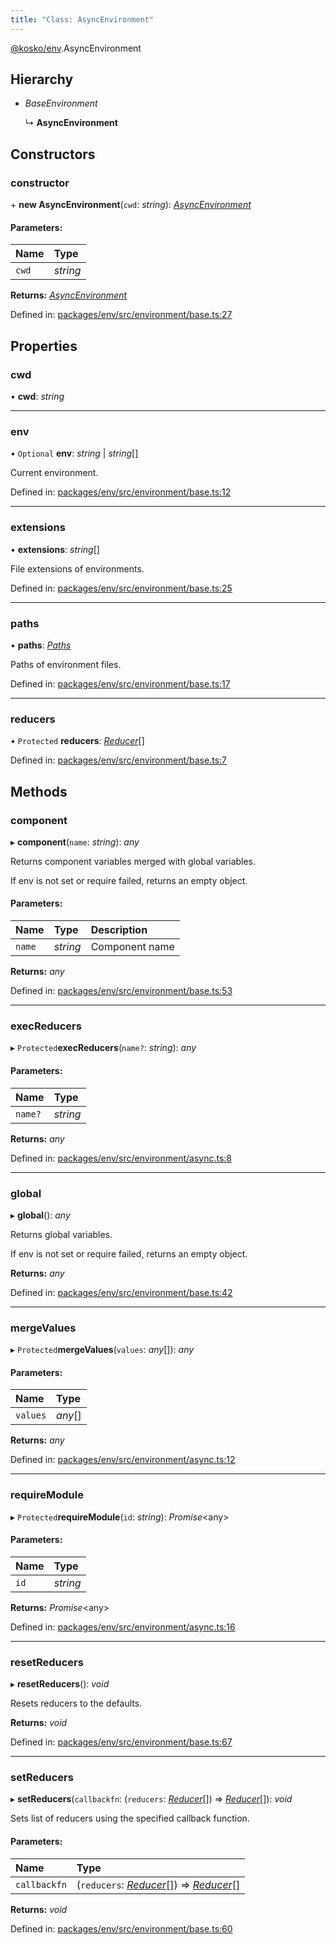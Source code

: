 ```yaml
---
title: "Class: AsyncEnvironment"
---
```


[@kosko/env](../modules/kosko_env.md).AsyncEnvironment

## Hierarchy

- _BaseEnvironment_

  ↳ **AsyncEnvironment**

## Constructors

### constructor

\+ **new AsyncEnvironment**(`cwd`: _string_): [_AsyncEnvironment_](kosko_env.asyncenvironment.md)

#### Parameters:

| Name  | Type     |
| :---- | :------- |
| `cwd` | _string_ |

**Returns:** [_AsyncEnvironment_](kosko_env.asyncenvironment.md)

Defined in: [packages/env/src/environment/base.ts:27](https://github.com/tommy351/kosko/blob/93cd0b7/packages/env/src/environment/base.ts#L27)

## Properties

### cwd

• **cwd**: _string_

---

### env

• `Optional` **env**: _string_ \| _string_[]

Current environment.

Defined in: [packages/env/src/environment/base.ts:12](https://github.com/tommy351/kosko/blob/93cd0b7/packages/env/src/environment/base.ts#L12)

---

### extensions

• **extensions**: _string_[]

File extensions of environments.

Defined in: [packages/env/src/environment/base.ts:25](https://github.com/tommy351/kosko/blob/93cd0b7/packages/env/src/environment/base.ts#L25)

---

### paths

• **paths**: [_Paths_](../interfaces/kosko_env.paths.md)

Paths of environment files.

Defined in: [packages/env/src/environment/base.ts:17](https://github.com/tommy351/kosko/blob/93cd0b7/packages/env/src/environment/base.ts#L17)

---

### reducers

• `Protected` **reducers**: [_Reducer_](../interfaces/kosko_env.reducer.md)[]

Defined in: [packages/env/src/environment/base.ts:7](https://github.com/tommy351/kosko/blob/93cd0b7/packages/env/src/environment/base.ts#L7)

## Methods

### component

▸ **component**(`name`: _string_): _any_

Returns component variables merged with global variables.

If env is not set or require failed, returns an empty object.

#### Parameters:

| Name   | Type     | Description    |
| :----- | :------- | :------------- |
| `name` | _string_ | Component name |

**Returns:** _any_

Defined in: [packages/env/src/environment/base.ts:53](https://github.com/tommy351/kosko/blob/93cd0b7/packages/env/src/environment/base.ts#L53)

---

### execReducers

▸ `Protected`**execReducers**(`name?`: _string_): _any_

#### Parameters:

| Name    | Type     |
| :------ | :------- |
| `name?` | _string_ |

**Returns:** _any_

Defined in: [packages/env/src/environment/async.ts:8](https://github.com/tommy351/kosko/blob/93cd0b7/packages/env/src/environment/async.ts#L8)

---

### global

▸ **global**(): _any_

Returns global variables.

If env is not set or require failed, returns an empty object.

**Returns:** _any_

Defined in: [packages/env/src/environment/base.ts:42](https://github.com/tommy351/kosko/blob/93cd0b7/packages/env/src/environment/base.ts#L42)

---

### mergeValues

▸ `Protected`**mergeValues**(`values`: _any_[]): _any_

#### Parameters:

| Name     | Type    |
| :------- | :------ |
| `values` | _any_[] |

**Returns:** _any_

Defined in: [packages/env/src/environment/async.ts:12](https://github.com/tommy351/kosko/blob/93cd0b7/packages/env/src/environment/async.ts#L12)

---

### requireModule

▸ `Protected`**requireModule**(`id`: _string_): _Promise_<any\>

#### Parameters:

| Name | Type     |
| :--- | :------- |
| `id` | _string_ |

**Returns:** _Promise_<any\>

Defined in: [packages/env/src/environment/async.ts:16](https://github.com/tommy351/kosko/blob/93cd0b7/packages/env/src/environment/async.ts#L16)

---

### resetReducers

▸ **resetReducers**(): _void_

Resets reducers to the defaults.

**Returns:** _void_

Defined in: [packages/env/src/environment/base.ts:67](https://github.com/tommy351/kosko/blob/93cd0b7/packages/env/src/environment/base.ts#L67)

---

### setReducers

▸ **setReducers**(`callbackfn`: (`reducers`: [_Reducer_](../interfaces/kosko_env.reducer.md)[]) => [_Reducer_](../interfaces/kosko_env.reducer.md)[]): _void_

Sets list of reducers using the specified callback function.

#### Parameters:

| Name         | Type                                                                                                                 |
| :----------- | :------------------------------------------------------------------------------------------------------------------- |
| `callbackfn` | (`reducers`: [_Reducer_](../interfaces/kosko_env.reducer.md)[]) => [_Reducer_](../interfaces/kosko_env.reducer.md)[] |

**Returns:** _void_

Defined in: [packages/env/src/environment/base.ts:60](https://github.com/tommy351/kosko/blob/93cd0b7/packages/env/src/environment/base.ts#L60)
